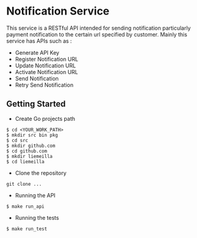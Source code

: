 # Notification Service

This service is a RESTful API intended for sending notification particularly payment notification to the certain url specified by customer. Mainly this service has APIs such as :

- Generate API Key
- Register Notification URL
- Update Notification URL
- Activate Notification URL
- Send Notification
- Retry Send Notification


## Getting Started

- Create Go projects path 

```
$ cd <YOUR_WORK_PATH>
$ mkdir src bin pkg
$ cd src
$ mkdir github.com
$ cd github.com
$ mkdir liemeilla
$ cd liemeilla
```

- Clone the repository
```
git clone ...
```

- Running the API
```
$ make run_api
```

- Running the tests
```
$ make run_test
```

